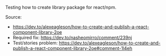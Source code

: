 Testing how to create library package for react/npm.

Source:
- https://dev.to/alexeagleson/how-to-create-and-publish-a-react-component-library-2oe
- Required fix: https://dev.to/nasheomirro/comment/239nj
- Test/stories problem: https://dev.to/alexeagleson/how-to-create-and-publish-a-react-component-library-2oe#comment-1l4eh